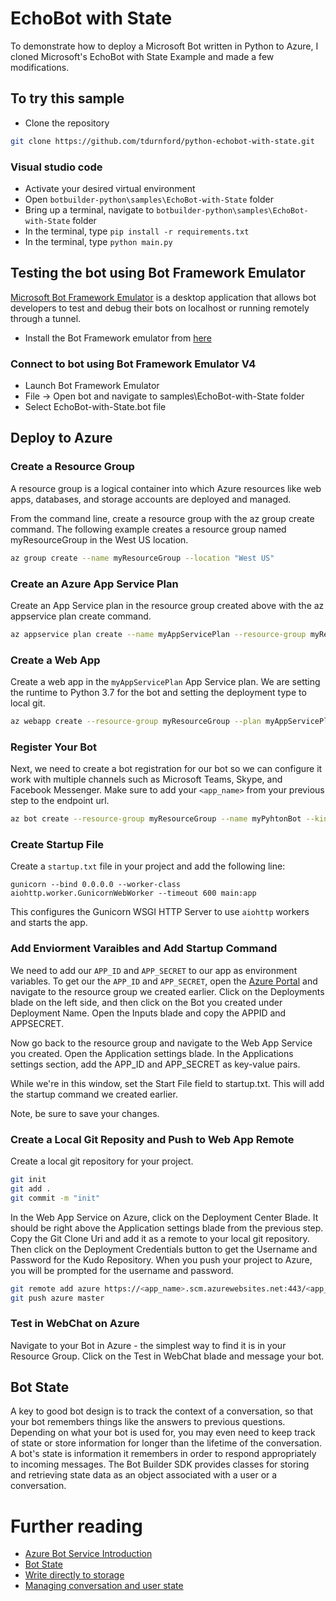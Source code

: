 # EchoBot with State
To demonstrate how to deploy a Microsoft Bot written in Python to Azure, I cloned Microsoft's EchoBot with State Example and made a few modifications. 

## To try this sample
- Clone the repository
```bash
git clone https://github.com/tdurnford/python-echobot-with-state.git
```


### Visual studio code
- Activate your desired virtual environment
- Open `botbuilder-python\samples\EchoBot-with-State` folder
- Bring up a terminal, navigate to `botbuilder-python\samples\EchoBot-with-State` folder
- In the terminal, type `pip install -r requirements.txt`
- In the terminal, type `python main.py`

## Testing the bot using Bot Framework Emulator
[Microsoft Bot Framework Emulator](https://github.com/microsoft/botframework-emulator) is a desktop application that allows bot developers to test and debug their bots on localhost or running remotely through a tunnel.

- Install the Bot Framework emulator from [here](https://github.com/Microsoft/BotFramework-Emulator/releases)

### Connect to bot using Bot Framework Emulator **V4**
- Launch Bot Framework Emulator
- File -> Open bot and navigate to samples\EchoBot-with-State folder
- Select EchoBot-with-State.bot file

## Deploy to Azure

### Create a Resource Group
A resource group is a logical container into which Azure resources like web apps, databases, and storage accounts are deployed and managed.

From the command line, create a resource group with the az group create command. The following example creates a resource group named myResourceGroup in the West US location.

```bash
az group create --name myResourceGroup --location "West US"
```
### Create an Azure App Service Plan 
Create an App Service plan in the resource group created above with the az appservice plan create command.
```bash
az appservice plan create --name myAppServicePlan --resource-group myResourceGroup --sku B1 --is-linux
```
### Create a Web App
Create a web app in the `myAppServicePlan` App Service plan. We are setting the runtime to Python 3.7 for the bot and setting the deployment type to local git.

```bash
az webapp create --resource-group myResourceGroup --plan myAppServicePlan --name <app_name> --runtime "PYTHON|3.7" --deployment-local-git
```

### Register Your Bot
Next, we need to create a bot registration for our bot so we can configure it work with multiple channels such as Microsoft Teams, Skype, and Facebook Messenger. Make sure to add your `<app_name>` from your previous step to the endpoint url.
```bash
az bot create --resource-group myResourceGroup --name myPyhtonBot --kind registration --endpoint https://<app_name>.azurewebsites.net/api/messages
```

### Create Startup File
Create a `startup.txt` file in your project and add the following line: 
```
gunicorn --bind 0.0.0.0 --worker-class aiohttp.worker.GunicornWebWorker --timeout 600 main:app
```
This configures the Gunicorn WSGI HTTP Server to use `aiohttp` workers and starts the app.

### Add Enviorment Varaibles and Add Startup Command
We need to add our `APP_ID` and `APP_SECRET` to our app as environment variables. To get our the `APP_ID` and `APP_SECRET`, open the [Azure Portal](https://portal.azure.com) and navigate to the resource group we created earlier. Click on the Deployments blade on the left side, and then click on the Bot you created under Deployment Name. Open the Inputs blade and copy the APPID and APPSECRET.

Now go back to the resource group and navigate to the Web App Service you created. Open the Application settings blade. In the Applications settings section, add the APP_ID and APP_SECRET as key-value pairs.

While we're in this window, set the Start File field to startup.txt. This will add the startup command we created earlier.

Note, be sure to save your changes.

### Create a Local Git Reposity and Push to Web App Remote
Create a local git repository for your project.

```bash
git init
git add .
git commit -m "init"
```

In the Web App Service on Azure, click on the Deployment Center Blade. It should be right above the Application settings blade from the previous step. Copy the Git Clone Uri and add it as a remote to your local git repository. Then click on the Deployment Credentials button to get the Username and Password for the Kudo Repository. When you push your project to Azure, you will be prompted for the username and password.

```bash
git remote add azure https://<app_name>.scm.azurewebsites.net:443/<app_name>.git
git push azure master
```

### Test in WebChat on Azure
Navigate to your Bot in Azure - the simplest way to find it is in your Resource Group. Click on the Test in WebChat blade and message your bot.  

## Bot State

A key to good bot design is to track the context of a conversation, so that your bot remembers things like the answers to previous questions. Depending on what your bot is used for, you may even need to keep track of state or store information for longer than the lifetime of the conversation. A bot's state is information it remembers in order to respond appropriately to incoming messages. The Bot Builder SDK provides classes for storing and retrieving state data as an object associated with a user or a conversation.

# Further reading

- [Azure Bot Service Introduction](https://docs.microsoft.com/en-us/azure/bot-service/bot-service-overview-introduction?view=azure-bot-service-4.0)
- [Bot State](https://docs.microsoft.com/en-us/azure/bot-service/bot-builder-storage-concept?view=azure-bot-service-4.0)
- [Write directly to storage](https://docs.microsoft.com/en-us/azure/bot-service/bot-builder-howto-v4-storage?view=azure-bot-service-4.0&tabs=csharpechorproperty%2Ccsetagoverwrite%2Ccsetag)
- [Managing conversation and user state](https://docs.microsoft.com/en-us/azure/bot-service/bot-builder-howto-v4-state?view=azure-bot-service-4.0)